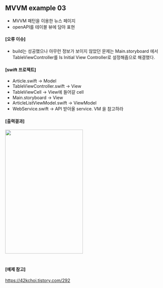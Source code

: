 ## MVVM example 03
- MVVM 패턴을 이용한 뉴스 페이지
- openAPI를 테이블 뷰에 담아 표현

#### [오류 이슈]
- build는 성공했으나 아무런 정보가 보이지 않았던 문제는 Main.storyboard 에서 TableViewController를 Is Initial View Controller로 설정해줌으로 해결했다.

#### [swift 프로젝트]
- Article.swift -> Model
- TableViewController.swift -> View
- TableViewCell -> View에 들어갈 cell
- Main.storyboard -> View
- ArticleListViewModel.swift -> ViewModel
- WebService.swift -> API 받아올 service. VM
을 참고하라

#### [출력결과]
<img src = "https://github.com/JXHXXN/SWIFT_projects/assets/76980015/0aa61e33-75f3-4ba6-85da-c2c09fff0ecc" width = "250" height = "400"/>

#
#### [예제 참고]
https://42kchoi.tistory.com/292

